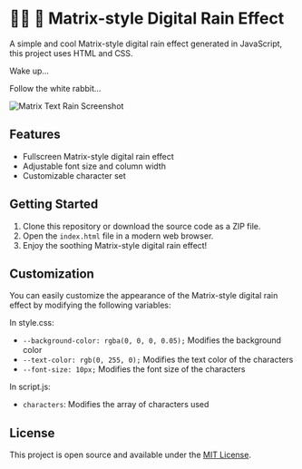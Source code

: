 # 👨‍💻 🐇 Matrix-style Digital Rain Effect

A simple and cool Matrix-style digital rain effect generated in JavaScript, this project uses HTML and CSS.

Wake up...

Follow the white rabbit...

![Matrix Text Rain Screenshot](matrix-digital-rain.gif)

## Features

- Fullscreen Matrix-style digital rain effect
- Adjustable font size and column width
- Customizable character set

## Getting Started

1. Clone this repository or download the source code as a ZIP file.
2. Open the `index.html` file in a modern web browser.
3. Enjoy the soothing Matrix-style digital rain effect!

## Customization

You can easily customize the appearance of the Matrix-style digital rain effect by modifying the following variables:

In style.css:
- `--background-color: rgba(0, 0, 0, 0.05);` Modifies the background color
- `--text-color: rgb(0, 255, 0);` Modifies the text color of the characters
- `--font-size: 10px;` Modifies the font size of the characters

In script.js:
- `characters`: Modifies the array of characters used

## License

This project is open source and available under the [MIT License](LICENSE).